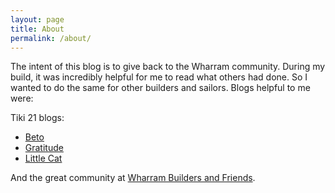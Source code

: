 ```yaml
---
layout: page
title: About
permalink: /about/
---
```


The intent of this blog is to give back to the Wharram community. During my build, it was incredibly helpful for me to read what others had done. So I wanted to do the same for other builders and sailors. Blogs helpful to me were:

Tiki 21 blogs:
* [Beto](http://tiki21build.blogspot.com)
* [Gratitude](http://tiki21gratitude.blogspot.com)
* [Little Cat](http://tiki21littlecat.blogspot.com)

And the great community at [Wharram Builders and Friends](http://wharrambuilders.ning.com).
